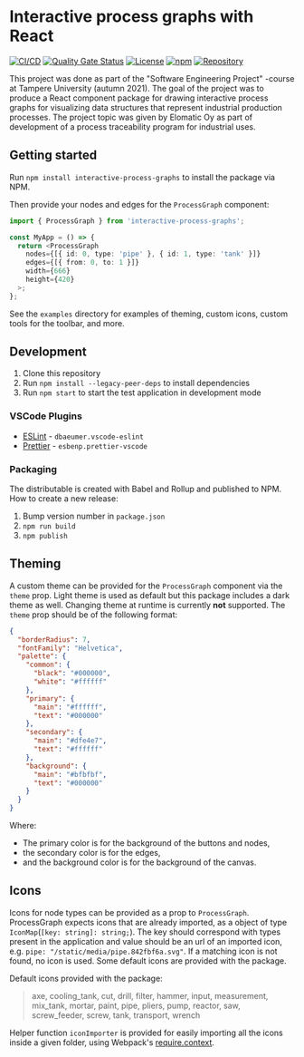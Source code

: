 # Interactive process graphs with React
[![CI/CD](https://github.com/joonaruutiainen/interactive-process-graphs/actions/workflows/cicd.yml/badge.svg?branch=main)](https://github.com/joonaruutiainen/interactive-process-graphs/actions/workflows/cicd.yml) [![Quality Gate Status](https://sonarcloud.io/api/project_badges/measure?project=joonaruutiainen_interactive-process-graphs&metric=alert_status)](https://sonarcloud.io/summary/new_code?id=joonaruutiainen_interactive-process-graphs) [![License](https://img.shields.io/github/license/joonaruutiainen/interactive-process-graphs)](https://github.com/joonaruutiainen/interactive-process-graphs/blob/main/LICENSE) [![npm](https://img.shields.io/npm/v/interactive-process-graphs)](https://www.npmjs.com/package/interactive-process-graphs) [![Repository](https://img.shields.io/badge/GitHub-Repository-lightgrey?style=flat&logo=github)](https://github.com/joonaruutiainen/interactive-process-graphs) 

This project was done as part of the "Software Engineering Project" -course at Tampere University (autumn 2021). The goal of the project was to produce a React component package for drawing interactive process graphs for visualizing data structures that represent industrial production processes. The project topic was given by Elomatic Oy as part of development of a process traceability program for industrial uses.

## Getting started

Run `npm install interactive-process-graphs` to install the package via NPM.

Then provide your nodes and edges for the `ProcessGraph` component:

```ts
import { ProcessGraph } from 'interactive-process-graphs';

const MyApp = () => {
  return <ProcessGraph
    nodes={[{ id: 0, type: 'pipe' }, { id: 1, type: 'tank' }]}
    edges={[{ from: 0, to: 1 }]}
    width={666}
    height={420}
  >;
};
```

See the `examples` directory for examples of theming, custom icons, custom tools for the toolbar, and more.

## Development

1.  Clone this repository
2.  Run `npm install --legacy-peer-deps` to install dependencies
3.  Run `npm start` to start the test application in development mode

### VSCode Plugins

- [ESLint](https://marketplace.visualstudio.com/items?itemName=dbaeumer.vscode-eslint) - `dbaeumer.vscode-eslint`
- [Prettier](https://marketplace.visualstudio.com/items?itemName=esbenp.prettier-vscode) - `esbenp.prettier-vscode`

### Packaging

The distributable is created with Babel and Rollup and published to NPM.
How to create a new release:

1. Bump version number in `package.json`
2. `npm run build`
3. `npm publish`

## Theming

A custom theme can be provided for the `ProcessGraph` component via the `theme` prop.
Light theme is used as default but this package includes a dark theme as well.
Changing theme at runtime is currently **not** supported.
The `theme` prop should be of the following format:

```json
{
  "borderRadius": 7,
  "fontFamily": "Helvetica",
  "palette": {
    "common": {
      "black": "#000000",
      "white": "#ffffff"
    },
    "primary": {
      "main": "#ffffff",
      "text": "#000000"
    },
    "secondary": {
      "main": "#dfe4e7",
      "text": "#ffffff"
    },
    "background": {
      "main": "#bfbfbf",
      "text": "#000000"
    }
  }
}
```

Where:

- The primary color is for the background of the buttons and nodes,
- the secondary color is for the edges,
- and the background color is for the background of the canvas.

## Icons

Icons for node types can be provided as a prop to `ProcessGraph`. ProcessGraph expects icons that are already imported, as a object of type `IconMap`(`[key: string]: string;`). The key should correspond with types present in the application and value should be an url of an imported icon, e.g. `pipe: "/static/media/pipe.842fbf6a.svg"`. If a matching icon is not found, no icon is used. Some default icons are provided with the package.

Default icons provided with the package:

> axe, cooling_tank, cut, drill, filter, hammer, input, measurement, mix_tank, mortar, paint, pipe, pliers, pump, reactor, saw, screw_feeder, screw, tank, transport, wrench

Helper function `iconImporter` is provided for easily importing all the icons inside a given folder, using Webpack's [require.context](https://webpack.js.org/guides/dependency-management/#requirecontext).
